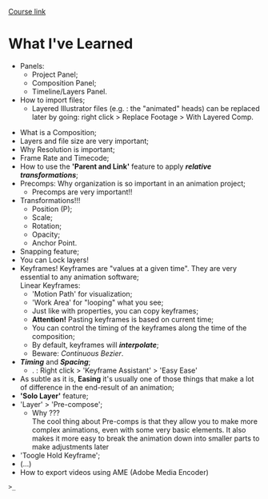 [Course link](www.skillshare.com/en/classes/the-beginners-guide-to-adobe-after-effects/1758053045)

# What I've Learned
- Panels:
    - Project Panel;
    - Composition Panel;
    - Timeline/Layers Panel.
    <!-- you have a lot of flexibility with panels and Workspace control -->
- How to import files;
    - Layered Illustrator files (e.g. : the "animated" heads) can be replaced later by going: right click > Replace Footage > With Layered Comp.
<!-- - H.264 Format -->
- What is a Composition;
- Layers and file size are very important;
- Why Resolution is important;
    <!-- After Effects is a raster-based program -->
- Frame Rate and Timecode;
    <!-- the standard for animation is 24 -->
- How to use the **'Parent and Link'** feature to apply ***relative transformations***;
    <!-- basically, the "children" will inherit the transformations of the parent layer -->
    <!-- - 'Transform' > 'Fit to Comp ...' -->
- Precomps: Why organization is so important in an animation project;
    - Precomps are very important!!
- Transformations!!!
    - Position (P);
    - Scale;
    - Rotation;
    - Opacity;
    - Anchor Point.
        <!-- very useful: use 'Alt' + correspondent key to add property keyframe -->
        <!-- affects the other properties! -->
        <!-- Anchor Point Tool -->
    <!-- Take note: you can also copy and paste transformation properties -->
- Snapping feature;
- You can Lock layers!
- Keyframes! Keyframes are "values at a given time". They are very essential to any animation software; </br>
    Linear Keyframes:
    - 'Motion Path' for visualization;
    - 'Work Area' for "looping" what you see;
    - Just like with properties, you can copy keyframes;
    - **Attention!** Pasting keyframes is based on current time;
    - You can control the timing of the keyframes along the time of the composition;
    - By default, keyframes will ***interpolate***;
    - Beware: _Continuous Bezier_.
- ***Timing*** and ***Spacing***;
    <!-- very important concepts!! -->
    <!-- timing can't be changed, but spacing can, that's related to the level of "smoothness" of the animation -->
    - . : Right click > 'Keyframe Assistant' > 'Easy Ease'
- As subtle as it is, **Easing** it's usually one of those things that make a lot of difference in the end-result of an animation;
- **'Solo Layer'** feature;
- 'Layer' > 'Pre-compose';
    - Why ??? </br>
    The cool thing about Pre-comps is that they allow you to make more complex animations, even with some very basic elements. It also makes it more easy to break the animation down into smaller parts to make adjustments later
    <!-- you can either pass the *attributes on to the created precomp or not - that could be a relevant choice depending on what you're trying to do -->
- 'Toogle Hold Keyframe';
- (...)
- How to export videos using AME (Adobe Media Encoder)

`>_` 